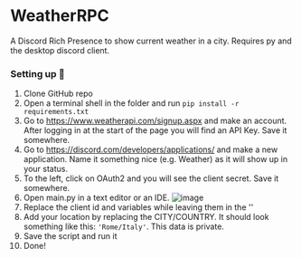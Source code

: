 # WeatherRPC
A Discord Rich Presence to show current weather in a city. Requires py and the desktop discord client.
### Setting up 🔧
1. Clone GitHub repo
2. Open a terminal shell in the folder and run `pip install -r requirements.txt`
3. Go to https://www.weatherapi.com/signup.aspx and make an account. After logging in at the start of the page you will find an API Key. Save it somewhere.
4. Go to https://discord.com/developers/applications/ and make a new application. Name it something nice (e.g. Weather) as it will show up in your status.
5. To the left, click on OAuth2 and you will see the client secret. Save it somewhere.
6. Open main.py in a text editor or an IDE.
![image](https://github.com/MakerOfMoon/WeatherRPC/assets/99389504/9336db55-97b9-4001-b25e-4fec5a4eab2b)
8. Replace the client id and variables while leaving them in the ''
9. Add your location by replacing the CITY/COUNTRY. It should look something like this: `'Rome/Italy'`. This data is private.
10. Save the script and run it
11. Done!
